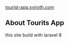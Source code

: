 <a href="https://tourist-app.syiroth.com/">tourist-app.syiroth.com</a>

## About Tourits App

this site build with laravel 8
